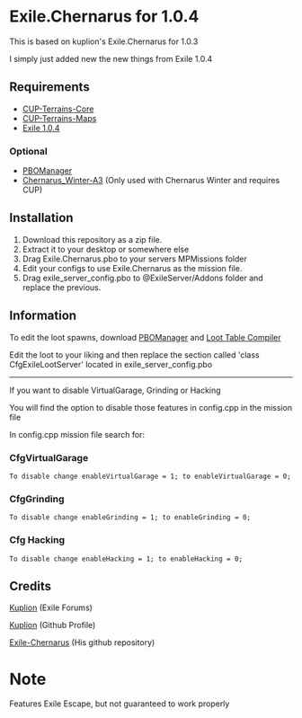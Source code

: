# Exile.Chernarus for 1.0.4

This is based on kuplion's Exile.Chernarus for 1.0.3

I simply just added new the new things from Exile 1.0.4

## Requirements

* [CUP-Terrains-Core](https://steamcommunity.com/sharedfiles/filedetails/?id=583496184)
* [CUP-Terrains-Maps](https://steamcommunity.com/sharedfiles/filedetails/?id=583544987)
* [Exile 1.0.4](http://www.exilemod.com)

### Optional

* [PBOManager](http://www.armaholic.com/page.php?id=16369)
* [Chernarus_Winter-A3](http://www.armaholic.com/page.php?id=29752) (Only used with Chernarus Winter and requires CUP)

## Installation

1. Download this repository as a zip file.
2. Extract it to your desktop or somewhere else
3. Drag Exile.Chernarus.pbo to your servers MPMissions folder
4. Edit your configs to use Exile.Chernarus as the mission file.
5. Drag exile_server_config.pbo to @ExileServer/Addons folder and replace the previous.

## Information

To edit the loot spawns, download [PBOManager](http://www.armaholic.com/page.php?id=16369) and [Loot Table Compiler](http://www.exilemod.com/downloads/)

Edit the loot to your liking and then replace the section called 'class CfgExileLootServer' located in exile_server_config.pbo

<hr>

If you want to disable VirtualGarage, Grinding or Hacking

You will find the option to disable those features in config.cpp in the mission file

In config.cpp mission file search for:


### CfgVirtualGarage
```
To disable change enableVirtualGarage = 1; to enableVirtualGarage = 0;
```

### CfgGrinding
```
To disable change enableGrinding = 1; to enableGrinding = 0;
```

### Cfg Hacking
```
To disable change enableHacking = 1; to enableHacking = 0;
```
## Credits

[Kuplion](http://www.exilemod.com/profile/66788-kuplion/) (Exile Forums)

[Kuplion](https://github.com/kuplion) (Github Profile)

[Exile-Chernarus](https://github.com/kuplion/Exile-Chernarus) (His github repository)

# Note

Features Exile Escape, but not guaranteed to work properly
